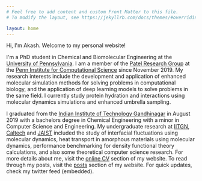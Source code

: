 ```yaml
---
# Feel free to add content and custom Front Matter to this file.
# To modify the layout, see https://jekyllrb.com/docs/themes/#overriding-theme-defaults

layout: home
---
```


Hi, I'm Akash. Welcome to my personal website!

I'm a PhD student in Chemical and Biomolecular Engineering at the [University of Pennsylvania](https://www.upenn.edu/). I am a member of the [Patel Research Group](http://patelgroup.seas.upenn.edu) at the [Penn Institute for Computational Science](https://pics.upenn.edu) since November 2019. My research interests include the development and application of enhanced molecular simulation methods for solving problems in computational biology, and the application of deep learning models to solve problems in the same field. I currently study protein hydration and interactions using molecular dynamics simulations and enhanced umbrella sampling.

I graduated from the [Indian Institute of Technology Gandhinagar](https://iitgn.ac.in/) in August 2019 with a bachelors degree in Chemical Engineering with a minor in Computer Science and Engineering. My undergraduate research at [IITGN](https://iitgn.ac.in/), [Caltech](https://www.caltech.edu/) and [JAIST](https://www.jaist.ac.jp/) included the study of interfacial fluctuations using molecular dynamics, heat transport in amorphous materials using molecular dynamics, performance benchmarking for density functional theory calculations, and also some theoretical computer science research. For more details about me, visit the [online CV](cv) section of my website. To read through my posts, visit the [posts](posts) section of my website. For quick updates, check my twitter feed (embedded).
